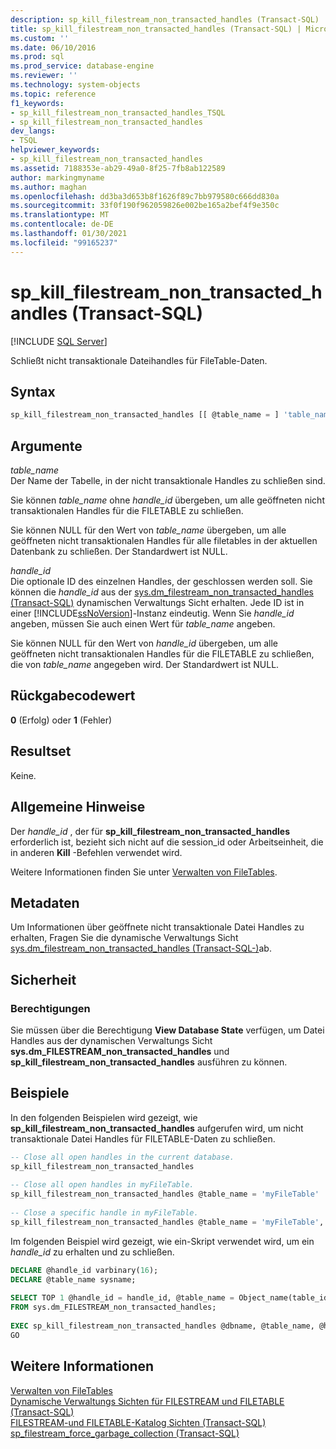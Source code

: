 ```yaml
---
description: sp_kill_filestream_non_transacted_handles (Transact-SQL)
title: sp_kill_filestream_non_transacted_handles (Transact-SQL) | Microsoft-Dokumentation
ms.custom: ''
ms.date: 06/10/2016
ms.prod: sql
ms.prod_service: database-engine
ms.reviewer: ''
ms.technology: system-objects
ms.topic: reference
f1_keywords:
- sp_kill_filestream_non_transacted_handles_TSQL
- sp_kill_filestream_non_transacted_handles
dev_langs:
- TSQL
helpviewer_keywords:
- sp_kill_filestream_non_transacted_handles
ms.assetid: 7188353e-ab29-49a0-8f25-7fb8ab122589
author: markingmyname
ms.author: maghan
ms.openlocfilehash: dd3ba3d653b8f1626f89c7bb979580c666dd830a
ms.sourcegitcommit: 33f0f190f962059826e002be165a2bef4f9e350c
ms.translationtype: MT
ms.contentlocale: de-DE
ms.lasthandoff: 01/30/2021
ms.locfileid: "99165237"
---
```

# <a name="sp_kill_filestream_non_transacted_handles-transact-sql"></a>sp_kill_filestream_non_transacted_handles (Transact-SQL)
[!INCLUDE [SQL Server](../../includes/applies-to-version/sqlserver.md)]

  Schließt nicht transaktionale Dateihandles für FileTable-Daten.  
  
## <a name="syntax"></a>Syntax  
  
```sql  
sp_kill_filestream_non_transacted_handles [[ @table_name = ] 'table_name', [[ @handle_id = ] @handle_id]]  
```  
  
## <a name="arguments"></a>Argumente  
 *table_name*  
 Der Name der Tabelle, in der nicht transaktionale Handles zu schließen sind.  
  
 Sie können *table_name* ohne *handle_id* übergeben, um alle geöffneten nicht transaktionalen Handles für die FILETABLE zu schließen.  
  
 Sie können NULL für den Wert von *table_name* übergeben, um alle geöffneten nicht transaktionalen Handles für alle filetables in der aktuellen Datenbank zu schließen. Der Standardwert ist NULL.  
  
 *handle_id*  
 Die optionale ID des einzelnen Handles, der geschlossen werden soll. Sie können die *handle_id* aus der [sys.dm_filestream_non_transacted_handles &#40;Transact-SQL&#41;](../../relational-databases/system-dynamic-management-views/sys-dm-filestream-non-transacted-handles-transact-sql.md) dynamischen Verwaltungs Sicht erhalten. Jede ID ist in einer [!INCLUDE[ssNoVersion](../../includes/ssnoversion-md.md)]-Instanz eindeutig. Wenn Sie *handle_id* angeben, müssen Sie auch einen Wert für *table_name* angeben.  
  
 Sie können NULL für den Wert von *handle_id* übergeben, um alle geöffneten nicht transaktionalen Handles für die FILETABLE zu schließen, die von *table_name* angegeben wird. Der Standardwert ist NULL.  
  
## <a name="return-code-value"></a>Rückgabecodewert  
 **0** (Erfolg) oder **1** (Fehler)  
  
## <a name="result-set"></a>Resultset  
 Keine.  
  
## <a name="general-remarks"></a>Allgemeine Hinweise  
 Der *handle_id* , der für **sp_kill_filestream_non_transacted_handles** erforderlich ist, bezieht sich nicht auf die session_id oder Arbeitseinheit, die in anderen **Kill** -Befehlen verwendet wird.  
  
 Weitere Informationen finden Sie unter [Verwalten von FileTables](../../relational-databases/blob/manage-filetables.md).  
  
## <a name="metadata"></a>Metadaten  
 Um Informationen über geöffnete nicht transaktionale Datei Handles zu erhalten, Fragen Sie die dynamische Verwaltungs Sicht [sys.dm_filestream_non_transacted_handles &#40;Transact-SQL-&#41;](../../relational-databases/system-dynamic-management-views/sys-dm-filestream-non-transacted-handles-transact-sql.md)ab.  
  
## <a name="security"></a>Sicherheit  
  
### <a name="permissions"></a>Berechtigungen  
 Sie müssen über die Berechtigung **View Database State** verfügen, um Datei Handles aus der dynamischen Verwaltungs Sicht **sys.dm_FILESTREAM_non_transacted_handles** und **sp_kill_filestream_non_transacted_handles** ausführen zu können.  
  
## <a name="examples"></a>Beispiele  
 In den folgenden Beispielen wird gezeigt, wie **sp_kill_filestream_non_transacted_handles** aufgerufen wird, um nicht transaktionale Datei Handles für FILETABLE-Daten zu schließen.  
  
```sql  
-- Close all open handles in the current database.  
sp_kill_filestream_non_transacted_handles  
  
-- Close all open handles in myFileTable.  
sp_kill_filestream_non_transacted_handles @table_name = 'myFileTable'  
  
-- Close a specific handle in myFileTable.  
sp_kill_filestream_non_transacted_handles @table_name = 'myFileTable', @handle_id = 0xFFFAAADD  
```  
  
 Im folgenden Beispiel wird gezeigt, wie ein-Skript verwendet wird, um ein *handle_id* zu erhalten und zu schließen.  
  
```sql  
DECLARE @handle_id varbinary(16);  
DECLARE @table_name sysname;  
  
SELECT TOP 1 @handle_id = handle_id, @table_name = Object_name(table_id)  
FROM sys.dm_FILESTREAM_non_transacted_handles;  
  
EXEC sp_kill_filestream_non_transacted_handles @dbname, @table_name, @handle_id;  
GO  
```  
  
## <a name="see-also"></a>Weitere Informationen  
 [Verwalten von FileTables](../../relational-databases/blob/manage-filetables.md)  
 [Dynamische Verwaltungs Sichten für FILESTREAM und FILETABLE (Transact-SQL)](../system-dynamic-management-views/filestream-and-filetable-dynamic-management-views-transact-sql.md)
 <br>[FILESTREAM-und FILETABLE-Katalog Sichten (Transact-SQL)](../system-catalog-views/filestream-and-filetable-catalog-views-transact-sql.md)
 <br>[sp_filestream_force_garbage_collection (Transact-SQL)](filestream-and-filetable-sp-filestream-force-garbage-collection.md)
  
